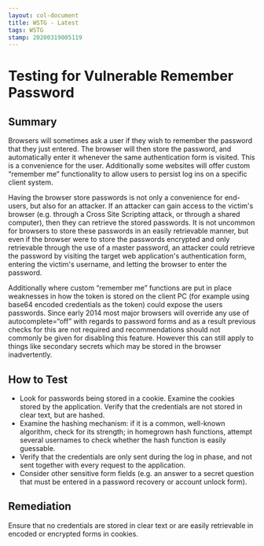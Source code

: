 ```yaml
---
layout: col-document
title: WSTG - Latest
tags: WSTG
stamp: 20200319005119
---
```

# Testing for Vulnerable Remember Password

## Summary

Browsers will sometimes ask a user if they wish to remember the password that they just entered. The browser will then store the password, and automatically enter it whenever the same authentication form is visited. This is a convenience for the user. Additionally some websites will offer custom “remember me” functionality to allow users to persist log ins on a specific client system.

Having the browser store passwords is not only a convenience for end-users, but also for an attacker. If an attacker can gain access to the victim's browser (e.g. through a Cross Site Scripting attack, or through a shared computer), then they can retrieve the stored passwords. It is not uncommon for browsers to store these passwords in an easily retrievable manner, but even if the browser were to store the passwords encrypted and only retrievable through the use of a master password, an attacker could retrieve the password by visiting the target web application's authentication form, entering the victim's username, and letting the browser to enter the password.

Additionally where custom “remember me” functions are put in place weaknesses in how the token is stored on the client PC (for example using base64 encoded credentials as the token) could expose the users passwords. Since early 2014 most major browsers will override any use of autocomplete=“off” with regards to password forms and as a result previous checks for this are not required and recommendations should not commonly be given for disabling this feature. However this can still apply to things like secondary secrets which may be stored in the browser inadvertently.

## How to Test

- Look for passwords being stored in a cookie. Examine the cookies stored by the application. Verify that the credentials are not stored in clear text, but are hashed.
- Examine the hashing mechanism: if it is a common, well-known algorithm, check for its strength; in homegrown hash functions, attempt several usernames to check whether the hash function is easily guessable.
- Verify that the credentials are only sent during the log in phase, and not sent together with every request to the application.
- Consider other sensitive form fields (e.g. an answer to a secret question that must be entered in a password recovery or account unlock form).

## Remediation

Ensure that no credentials are stored in clear text or are easily retrievable in encoded or encrypted forms in cookies.
